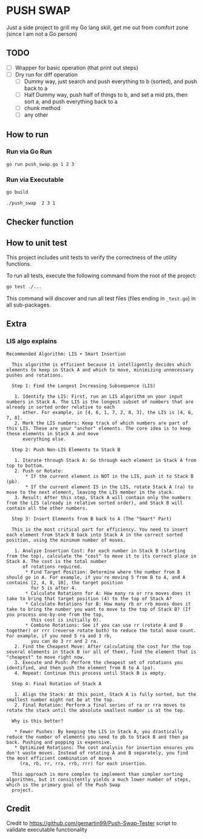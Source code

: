 # PUSH SWAP

Just a side project to grill my Go lang skill, get me out from comfort zone (since I am not a Go person)

## TODO

- [ ] Wrapper for basic operation (that print out steps)
- [ ] Dry run for diff operation
    - [ ] Dummy way, just search and push everything to b (sorted), and push back to a
    - [ ] Half Dummy way, push half of things to b, and set a mid pts, then sort a, and push everything back to a
    - [ ] chunk method
    - [ ] any other

## How to run
### Run via Go Run
`go run push_swap.go 1 2 3`

### Run via Executable
```sh
go build  
```
```sh
./push_swap  2 3 1
```

## Checker function

## How to unit test

This project includes unit tests to verify the correctness of the utility functions.

To run all tests, execute the following command from the root of the project:

```bash
go test ./...
```

This command will discover and run all test files (files ending in `_test.go`) in all sub-packages.

## Extra

### LIS algo explains

```
Recommended Algorithm: LIS + Smart Insertion

  This algorithm is efficient because it intelligently decides which elements to keep in Stack A and which to move, minimizing unnecessary pushes and rotations.

  Step 1: Find the Longest Increasing Subsequence (LIS)

   1. Identify the LIS: First, run an LIS algorithm on your input numbers in Stack A. The LIS is the longest subset of numbers that are already in sorted order relative to each
      other. For example, in [4, 6, 1, 7, 2, 8, 3], the LIS is [4, 6, 7, 8].
   2. Mark the LIS numbers: Keep track of which numbers are part of this LIS. These are your "anchor" elements. The core idea is to keep these elements in Stack A and move
      everything else.

  Step 2: Push Non-LIS Elements to Stack B

   1. Iterate through Stack A: Go through each element in Stack A from top to bottom.
   2. Push or Rotate:
       * If the current element is NOT in the LIS, push it to Stack B (pb).
       * If the current element IS in the LIS, rotate Stack A (ra) to move to the next element, leaving the LIS member in the stack.
   3. Result: After this step, Stack A will contain only the numbers from the LIS (already in relative sorted order), and Stack B will contain all the other numbers.

  Step 3: Insert Elements from B back to A (The "Smart" Part)

  This is the most critical part for efficiency. You need to insert each element from Stack B back into Stack A in the correct sorted position, using the minimum number of moves.

   1. Analyze Insertion Cost: For each number in Stack B (starting from the top), calculate the "cost" to move it to its correct place in Stack A. The cost is the total number
      of rotations required.
       * Find Target Position: Determine where the number from B should go in A. For example, if you're moving 5 from B to A, and A contains [2, 4, 8, 10], the target position
         for 5 is after 4.
       * Calculate Rotations for A: How many ra or rra moves does it take to bring that target position (4) to the top of Stack A?
       * Calculate Rotations for B: How many rb or rrb moves does it take to bring the number you want to move to the top of Stack B? (If you process one-by-one from the top,
         this cost is initially 0).
       * Combine Rotations: See if you can use rr (rotate A and B together) or rrr (reverse rotate both) to reduce the total move count. For example, if you need 5 ra and 3 rb,
         you can do 3 rr and 2 ra.
   2. Find the Cheapest Move: After calculating the cost for the top several elements in Stack B (or all of them), find the element that is "cheapest" to move right now.
   3. Execute and Push: Perform the cheapest set of rotations you identified, and then push the element from B to A (pa).
   4. Repeat: Continue this process until Stack B is empty.

  Step 4: Final Rotation of Stack A

   1. Align the Stack: At this point, Stack A is fully sorted, but the smallest number might not be at the top.
   2. Final Rotation: Perform a final series of ra or rra moves to rotate the stack until the absolute smallest number is at the top.

  Why is this better?

   * Fewer Pushes: By keeping the LIS in Stack A, you drastically reduce the number of elements you need to pb to Stack B and then pa back. Pushing and popping is expensive.
   * Optimized Rotations: The cost analysis for insertion ensures you don't waste moves. Instead of rotating A and B separately, you find the most efficient combination of moves
     (ra, rb, rr, rra, rrb, rrr) for each insertion.

  This approach is more complex to implement than simpler sorting algorithms, but it consistently yields a much lower number of steps, which is the primary goal of the Push Swap
  project.
```

## Credit
Credit to https://github.com/gemartin99/Push-Swap-Tester script to validate executable functionality